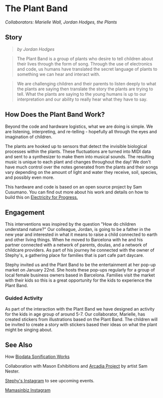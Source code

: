 # The Plant Band

*Collaborators: Marielle Wall, Jordan Hodges, the Plants*

## Story
> *by Jordan Hodges*

> The Plant Band is a group of plants who desire to tell children about their lives through the form of song. Through the use of  electronics and code, us humans have translated the secret language of plants to something we can hear and interact with. 

> We are challenging children and their parents to listen deeply to what the plants are saying then translate the story the plants are trying to tell. What the plants are saying to the young humans is up to our interpretation and our ability to really hear what they have to say.

## How Does the Plant Band Work? 

Beyond the code and hardware logistics, what we are doing is simple. We are listening, interpreting, and re-telling - hopefully all through the eyes and imagination of children.

The plants are hooked up to sensors that detect the invisible biological processes within the plants. These fluctuations are turned into MIDI data and sent to a synthesizer to make them into musical sounds. The resulting music is unique to each plant and changes throughout the day! We don't have much control over the notes generated from the plants and their songs vary depending on the amount of light and water they receive, soil, species, and possibly even more. 

This hardware and code is based on an open source project by Sam Cusumano. You can find out more about his work and details on how to build this on [Electricity for Progress.](https://electricityforprogress.com/) 

## Engagement 

This interventions was inspired by the question "How do children understand nature?" Our colleague, Jordan, is going to be a father in the new year and interested in what it means to raise a child connected to earth and other living things. When he moved to Barcelona with he and his partner connected with a network of parents, doulas, and a network of childcare providers. As part of his journey he connected with the owner of Stephy's, a gathering place for families that is part cafe part daycare. 

Stephy invited us and the Plant Band to be the entertainment at her pop-up market on January 22nd. She hosts these pop-ups regularly for a group of local female business owners based in Barcelona. Families visit the market with their kids so this is a great opportunity for the kids to experience the Plant Band. 

### Guided Activity

As part of the interaction with the Plant Band we have designed an activity for the kids in age group of around 5-7. Our collaborator, Marielle, has created stickers from illustrations based on the Plant Band. The children will be invited to create a story with stickers based their ideas on what the plant might be singing about. 

## See Also

How [Biodata Sonification Works](https://electricityforprogress.com/biodata-sonification/)

Collaboration with Mason Exhibitions and [Arcadia Project](https://www.masonexhibitions.org/murals/sam-nester-arcadia) by artist Sam Nester.

[Stephy's Instagram](https://www.instagram.com/stephysbcn/) to see upcoming events.

[Mamasinbiz Instagram](https://www.instagram.com/mamasinbiz2022/)
